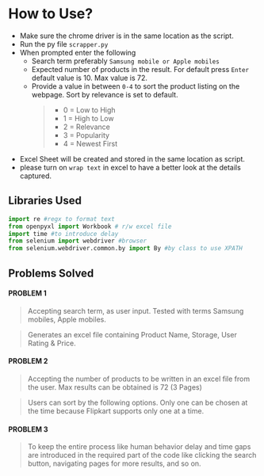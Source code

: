 # How to Use?

- Make sure the chrome driver is in the same location as the script.
- Run the py file `scrapper.py`
- When prompted enter the following
   - Search term preferably `Samsung mobile or Apple mobiles`
   - Expected number of products in the result. For default press `Enter` default value is 10. Max value is 72.
  - Provide a value in between `0-4` to sort the product listing on the webpage. Sort by relevance is set to default.
     > * 0 = Low to High
     > * 1 = High to Low
     > * 2 = Relevance
     > * 3 = Popularity
     > * 4 = Newest First
- Excel Sheet will be created and stored in the same location as script.
- please turn on `wrap text` in excel to have a better look at the details captured.

## Libraries Used
```python
import re #regx to format text
from openpyxl import Workbook # r/w excel file
import time #to introduce delay
from selenium import webdriver #browser
from selenium.webdriver.common.by import By #by class to use XPATH
```
## Problems Solved
#### PROBLEM 1

> Accepting search term, as user input. Tested with terms Samsung mobiles, Apple mobiles.

> Generates an excel file containing Product Name, Storage, User Rating & Price.

#### PROBLEM 2

> Accepting the number of products to be written in an excel file from the user. Max results can be obtained is 72 (3 Pages)

> Users can sort by the following options. Only one can be chosen at the time because Flipkart supports only one at a time.

#### PROBLEM 3

> To keep the entire process like human behavior delay and time gaps are introduced in the required part of the code like clicking the search button, navigating pages for more results, and so on. 